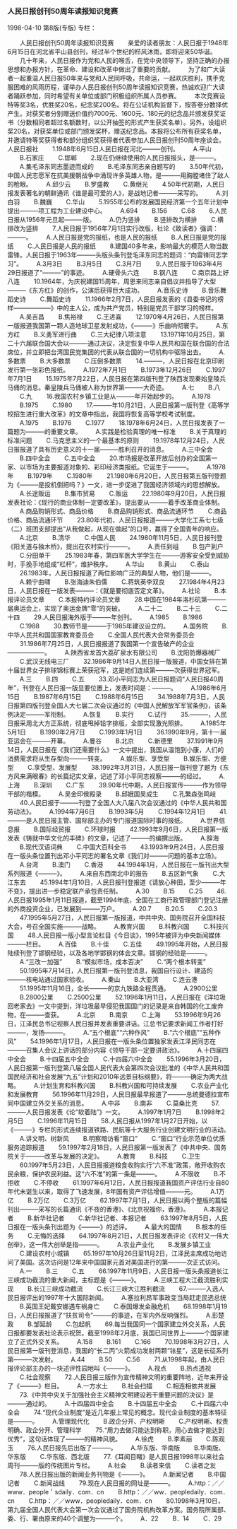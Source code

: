 ### 人民日报创刊50周年读报知识竞赛

1998-04-10
第8版(专版)
专栏：

　　人民日报创刊50周年读报知识竞赛
　　亲爱的读者朋友：人民日报于1948年6月15日在河北省平山县创刊，经过半个世纪的栉风沐雨，即将迎来50华诞。
　　几十年来，人民日报作为党和人民的喉舌，在党中央领导下，坚持正确的办报思想和办报方针，在革命、建设和改革中做出了重要的贡献。
　　为了和广大读者一起重温人民日报50年来与党和人民同呼吸，共命运，一起欢庆胜利，携手克服困难的风雨历程，谨举办人民日报创刊50周年读报知识竞赛，热诚欢迎广大读者踊跃参加，同时希望有关单位或部门积极组织所属人员参赛。
　　本次竞赛设特等奖3名，优胜奖20名，纪念奖200名。将在公证机构监督下，按答卷分数择优产生。对获奖者分别赠送价值约7000元、1600元、180元的纪念品并颁发获奖证书（分数相同者超过名额数时，以公开抽签的形式产生获奖名单）。另外，设组织奖20名，对获奖单位或部门颁发奖杯，赠送纪念品。本报将公布所有获奖名单，并邀请特等奖获得者和部分组织奖获得者代表参加人民日报创刊50周年座谈会。人民日报社
　　1.1948年6月15日人民日报在河北———创刊。
　　A.平山
　　B.石家庄
　　C.邯郸
　　2.现在仍继续使用的人民日报报头，是———。
　　A.集毛泽东同志墨迹而成的
　　B.毛泽东同志亲自题写的
　　3.50年代初，中国人民志愿军在抗美援朝战争中涌现许多英雄人物，是———用胸膛堵住了敌人的枪眼。
　　A.邱少云
　　B.罗盛教
　　C.黄继光
　　4.50年代初期，人民日报发表著名的朝鲜通讯《谁是最可爱的人》，是战地记者———采写的。
　　A.刘白羽
　　B.魏巍
　　C.华山
　　5.1955年公布的发展国民经济第一个五年计划中提出———项工程为工业建设中心。
　　A.694
　　B.156
　　C.68
　　6.人民日报从1956年元旦起———版。
　　A.仍为竖排
　　B.竖排改为横排
　　C.横排改为竖排
　　7.人民日报于1956年7月1日实行改版，社论《致读者》强调：———。
　　A.人民日报是党的报纸，也是人民的报纸
　　B.人民日报是党的报纸
　　C.人民日报是人民的报纸
　　8.建国40多年来，影响最大的模范人物当数雷锋。人民日报于1963年———头版头条刊登毛泽东同志的题词：“向雷锋同志学习”。
　　A.3月3日
　　B.3月5日
　　C.3月7日
　　9.人民日报于1963年4月29日报道了“———”的事迹。
　　A.硬骨头六连
　　B.钢八连
　　C.南京路上好八连
　　10.1964年，为庆祝建国15周年，周恩来同志亲自倡议并指导了大型———《东方红》的创作，公演后获得巨大成功。
　　A.音乐史诗
　　B.音乐舞蹈史诗
　　C.舞蹈史诗
　　11.1966年2月7日，人民日报发表的《县委书记的榜样——————》中的主人公，成为共产党员，特别是党员干部学习的榜样。
　　A.吴吉昌
　　B.焦裕禄
　　C.王进喜
　　12.1970年4月26日，人民日报第一版报道我国第一颗人造地球卫星发射成功，《———》乐曲响彻寰宇。
　　A.东方红
　　B.义勇军进行曲
　　C.三大纪律八项注意
　　13.1971年10月25日，第二十六届联合国大会以———通过决议，决定恢复中华人民共和国在联合国的合法席位，并立即把台湾国民党集团的代表从联合国的一切机构中驱除出去。
　　A.多数票
　　B.大多数票
　　C.压倒多数票
　　14.———，人民日报在北京印刷发行第一张彩色报纸。
　　A.1972年7月1日
　　B.1973年12月26日
　　C.1997年7月1日
　　15.1975年7月22日，人民日报在第四版刊登了陕西发现秦始皇陵兵马俑的消息。秦皇陵兵马俑被人称为世界第———大奇迹。
　　A.七
　　B.八
　　C.九
　　16.我国农村乡镇工业是从———年开始起步的。
　　A.1978
　　B.1975
　　C.1980
　　17.———年10月21日，人民日报第一版刊登《高等学校招生进行重大改革》的文章中指出，我国将恢复高等学校考试制度。
　　A.1975
　　B.1976
　　C.1977
　　18.1978年6月24日，人民日报发表了一篇题为———的重要文章。
　　A.实践是检验真理的唯一标准
　　B.关于真理的标准问题
　　C.马克思主义的一个最基本的原则
　　19.1978年12月24日，人民日报报道了具有历史意义的十一届———胜利召开的消息。
　　A.三中全会
　　B.四中全会
　　C.五中全会
　　20.市场报是改革开放后创办的全国第一家、以市场为主要报道对象的、彩印经济类报纸。它诞生于———。
　　A.1978年
　　B.1979年
　　C.1980年
　　21.1980年6月20日，人民日报第五版刊登题为《———是投机倒把吗？》一文，进一步促进了我国经济领域内的思想解放。
　　A.长途贩运
　　B.集市贸易
　　C.贩运
　　22.1980年9月20日，人民日报发表社论：《现行的商业体制一定要改革》，提出要从———着手改革商业体制。
　　A.商品购销形式、商品价格
　　B.商品购销形式、商品流通环节
　　C.商品价格、商品流通环节
　　23.80年代初，人民日报报道———大学化工系七七级（二）班团支部提出“从我做起，从现在做起”的口号，赢得了全国青年的响应。
　　A.北京
　　B.清华
　　C.中国人民
　　24.1980年11月5日，人民日报刊登《阳关道与独木桥》，提出在农村实行———。
　　A.责任到组
　　B.包产到户
　　C.分田单干
　　25.1983年春，第四军医大学学生在———游客安全受到威胁时，手挽手地组成“栏杆”，维护秩序。
　　A.华山
　　B.黄山
　　C.泰山
　　26.1983年，人民日报报道了两位影响广泛的典型人物，他们是———。
　　A.赖宁曲啸
　　B.张海迪朱伯儒
　　C.蒋筑英李双良
　　27.1984年4月23日，人民日报在一版发表———：《就是要彻底否定文革》。
　　A.社论
　　B.本报评论员文章
　　C.本报特约评论员文章
　　28.中国在1984年洛杉矶第———届奥运会上，实现了奥运金牌“零”的突破。
　　A.二十二
　　B.二十三
　　C.二十四
　　29.人民日报海外版于———年创刊。
　　A.1985
　　B.1986
　　C.1988
　　30.教师节是———于1985年建议设立的。
　　A.国务院
　　B.中华人民共和国国家教育委员会
　　C.全国人民代表大会常务委员会
　　31.1986年7月25日，人民日报报道了我国第一个宣告破产的企业——————。
　　A.陕西省龙首大荔矿泉水有限公司
　　B.沈阳防爆器械厂
　　C.武汉无线电三厂
　　32.1986年9月14日人民日报一版报道，中国女排在第十届世界女子排球锦标赛上荣获冠军，这是她们连续第———次获得世界冠军。
　　A.三
　　B.四
　　C.五
　　33.邓小平同志为人民日报题词“人民日报40周年”，刊登在人民日报一版显要位置上，发表时间是：———。
　　A.1986年6月15日
　　B.1987年6月15日
　　C.1988年6月15日
　　34.1988年7月3日，人民日报第四版刊登全国人大七届二次会议通过的《中国人民解放军军官条例》，该条例决定———军衔制。
　　A.恢复
　　B.实行
　　C.试行
　　35.———，人民日报采用北大方正系统，彻底甩掉铅字排版，全部实现激光照排。
　　A.1985年5月1日
　　B.1990年2月7日
　　C.1993年1月1日
　　36.1990年9月，第十一届亚运会在———开幕。
　　A.曼谷
　　B.北京
　　C.新德里
　　37.1991年9月14日，人民日报在《我们还需要什么》一文中提出，我国从温饱到小康，人们的消费需求将从生存型向———转变。
　　A.娱乐型、享受型
　　B.娱乐型、方便型
　　C.享受型、发展型
　　38.1992年3月31日，人民日报一版刊登了题为《东方风来满眼春》的长篇纪实文章，记述了邓小平同志视察———的经过。
　　A.上海
　　B.深圳
　　C.广东
　　39.90年代中期，人民日报宣传———作为领导干部的楷模。
　　A.吴金印侯殿录
　　B.邱娥国吴成生
　　C.孔繁森张鸣岐
　　40.人民日报于———刊登了全国人大八届八次会议通过的《中华人民共和国劳动法》。
　　A.1994年7月6日
　　B.1993年5月
　　C.1994年12月1日
　　41.———是人民日报主管、国际部主办的专门报道国际时事的报纸。
　　A.世界信息报
　　B.国际经贸报
　　C.环球时报
　　42.1993年9月6日，人民日报第一版发表《铸就中华文化的丰碑》的文章，记述了———的编撰出版。
　　A.辞海
　　B.现代汉语词典
　　C.中国大百科全书
　　43.1993年9月24日，人民日报在一版头条位置刊出邓小平同志的署名文章《我们对———问题的基本立场》。
　　A.台湾
　　B.澳门
　　C.香港
　　44.1994年1月，人民日报在一版刊出大型系列报道《———》。
　　A.来自东西南北中的报告
　　B.五区新气象
　　C.大江东去
　　45.1994年1月10日，人民日报刊登报道《请放心种田，至少———年不变》，提出进一步稳定联产承包责任制。
　　A.30
　　B.15
　　C.25
　　46.人民日报1995年1月11日报道，截至1994年底，全国在工商行政管理部门登记注册的外商投资企业，已发展到———万户。
　　A.20.7
　　B.20.5
　　C.20.3
　　47.1995年5月27日，人民日报第一版报道，中共中央、国务院召开全国科技大会，号召全国实施———战略。
　　A.教育兴国
　　B.科教兴国
　　C.科技兴国
　　48.人民日报一版小型言论栏目《今日谈》，1995年被评为中央新闻媒体———栏目。
　　A.百佳
　　B.十佳
　　C.五佳
　　49.1995年开始，人民日报陆续刊登了邯钢经验，以及各地学邯钢的体会文章。邯钢的经验是———。
　　A.“三改一加强”
　　B.“模拟市场，成本否决”
　　C.“两个根本转变”
　　50.1995年7月14日，人民日报第一版刊登消息，我国自行设计、建造的———核电站通过国家验收。
　　A.秦山
　　B.大亚湾
　　C.连云港
　　51.1995年11月16日，全长———的京九铁路全程贯通。
　　A.2900公里
　　B.2800公里
　　C.2500公里
　　52.1996年1月11日，人民日报在《洋垃圾回老家去》一文中提到，洋垃圾最早侵犯我国国门的记录是来自韩国的化工废弃物，在———查获。
　　A.北京
　　B.南京
　　C.上海
　　53.1996年9月26日，江泽民总书记视察人民日报并发表重要讲话。江总书记要求新闻工作者打好———，发扬———。
　　A.“五个根底”“六种作风”
　　B.“六个根底”“五种作风”
　　54.1996年1月17日，人民日报在一版头条位置独家发表江泽民同志在———召集人会议上讲话的部分内容《领导干部一定要讲政治》。
　　A.十四届四中全会
　　B.十四届五中全会
　　C.十四届六中全会
　　55.1996年3月20日，人民日报第一版刊登第八届全国人民代表大会第四次会议批准的《中华人民共和国国民经济和社会发展“九五”计划和2010年远景目标纲要》，将———确定为两大战略。
　　A.计划生育和科教兴国
　　B.科教兴国和可持续发展
　　C.农业产业化和发展教育
　　56.1996年11月29日，人民日报最早报道了———总统曼德拉宣布同中国建立外交关系的消息。
　　A.中非
　　B.南非
　　C.莫桑比克
　　57.———人民日报发表《论“软着陆”》一文。
　　A.1997年1月7日
　　B.1998年2月5日
　　C.1996年11月15日
　　58.人民日报从1997年1月27日开始，以《———》专栏的形式连续报道铁路、民航等十大服务行业创建文明行业的活动。
　　A.讲文明、树新风
　　B.明察暗访看“窗口”
　　C.“窗口”行业示范单位优质服务追踪报道
　　59.1997年2月18日，人民日报第一版发表了《中共中央、国务院关于———改革与发展的决定》。
　　A.教育
　　B.科技
　　C.卫生
　　60.1997年5月23日，人民日报报道粮食收购实行“六不准”政策，敞开收购农民余粮，保护农民利益。这“六不准”的第一条是———。
　　A.不限收
　　B.不拒收
　　C.不停收
　　61.1997年6月12日，人民日报报道我国资产评估行业自80年代末诞生以来，取得了飞速发展，8年国有资产评估增值———元。
　　A.1万亿
　　B.2万亿
　　C.3万亿
　　62.1997年7月1日，人民日报以两个整版的篇幅刊出———采写的长篇通讯《不夜的香港》、《北京祝福你，香港》。
　　A.本报记者
　　B.新华社记者
　　C.新华社记者、本报记者
　　63.1997年8月5日，人民日报在一版头条刊出题为《———》的述评。
　　A.最大的国情
　　B.根本的任务
　　C.无悔的选择
　　64.1997年8月21日，人民日报发表评论《农村又一伟大创举》，这一伟大创举是指———。
　　A.农业产业化
　　B.发展乡镇工业
　　C.建设农村小城镇
　　65.1997年10月26日至11月2日，江泽民主席成功地访问了美国。这次访问是12年来中国国家元首对美国进行的第———次正式访问。
　　A.一
　　B.三
　　C.五
　　66.1997年11月9日，人民日报一版头条报道长江三峡成功截流的重大新闻，主标题是《———》。
　　A.三峡工程大江截流胜利实现
　　B.长江三峡成功截流
　　C.长江三峡大江胜利截流
　　67.———入选人民日报评出的1997年十大国际新闻。
　　A.塞拉利昂军事政变当局赶走民选总统
　　B.英国王妃戴安娜遇车祸身亡
　　C.泰国爆发金融危机
　　68.1998年1月19日，人民日报报道了“扶贫司令”———的事迹，在军内外反响强烈。
　　A.彭楚政
　　B.邹延龄
　　C.包起帆
　　69.每当我国同一个国家建立外交关系，人民日报都要发表社论表示祝贺。截至1998年2月底，我国已同世界上———个国家建立了正式外交关系。
　　A.158
　　B.161
　　C.166
　　70.1998年3月27日，人民日报第一版刊登消息，我国的“长二丙”火箭成功发射两颗“铱星”，这是长征系列第———次发射。
　　A.44
　　B.50
　　C.56
　　71.从1998年起，由人民日报评论部主办的一块述评性园地叫《———》。
　　A.视点
　　B.热点透视
　　C.社会观察
　　72.人民日报三版作为宣传精神文明的重要阵地，近年来开设了《———》栏目。
　　A.一方水土
　　B.社会扫描
　　C.相连相依共发展
　　73.《中共中央关于加强社会主义精神文明建设若干重要问题的决议》是———通过的。
　　A.十四届四中全会
　　B.十四届五中全会
　　C.十四届六中全会
　　74.“现代企业制度”是近几年报上常见的概念。现代企业制度的基本特征是———。
　　A.管理现代化
　　B.政企分开、产权明晰
　　C.产权明晰、权责明确、政企分开、管理科学
　　75.“用力去做只能达到称职，用心去做才能达到优秀”，这句话体现了———的精神风貌。
　　A.徐虎
　　B.李素丽
　　C.陈观玉
　　76.人民日报先后出版了———。
　　A.华东版、华南版
　　B.华南版、华东版
　　C.华东版、西北版
　　77.《耳闻目睹》是人民日报1998年以来社会周刊———版的传统图片专栏。
　　A.社会
　　B.读者来信
　　C.读者之友
　　78.人民日报出版的新闻业务刊物是《———》。
　　A.新闻记者
　　B.中国记者
　　C.新闻战线
　　79.现在人民日报的网址是———。
　　A.http：／／www．people＇sdaily．com．cn
　　B.http：／／ww．peopledaily．com．cn
　　C.http：／／www．peopledaily．com．cn
　　80.1998年3月10日，第九届全国人民代表大会第一次会议通过了国务院机构改革方案。国务院所属部、委、行、署由原来的40个调整为———个。
　　A．22
　　B．14
　　C．29
